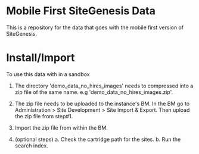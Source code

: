 # Mobile First SiteGenesis Data

This is a repository for the data that goes with the mobile first version of SiteGenesis. 


# Install/Import
To use this data with in a sandbox 

1. The directory 'demo\_data\_no\_hires\_images' needs to compressed into a zip file of the same name.
		e.g 'demo\_data\_no\_hires\_images.zip'.
		

2. The zip file needs to be uploaded to the instance's BM.  In the BM go to Administration >  Site Development >  Site Import & Export.  Then upload the zip file from step#1.

3. Import the zip file from within the BM.

4. (optional steps)
	a. Check the cartridge path for the sites.
	b. Run the search index. 
